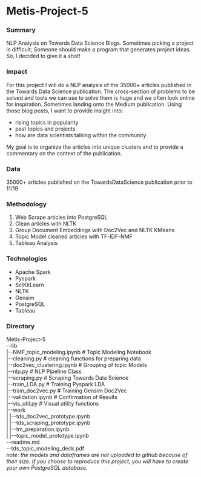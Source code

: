 # Metis-Project-5

### Summary
NLP Analysis on Towards Data Science Blogs.
Sometimes picking a project is difficult;
Someone should make a program that generates project ideas. 
So, I decided to give it a shot!
### Impact
For this project I will do a NLP analysis of the 35000+ articles published in the Towards Data Science publication.  The cross-section of problems to be solved and tools we can use to solve them is huge and we often look online for inspiration.  Sometimes landing onto the Medium publication.  Using those blog posts, I want to provide insight into:
* rising topics in popularity
* past topics and projects
* how are data scientists talking within the community

My goal is to organize the articles into unique clusters and to provide a commentary on the context of the publication. 

### Data
35000+ articles published on the TowardsDataScience publication prior to 11/19

### Methodology
1. Web Scrape articles into PostgreSQL
2. Clean articles with NLTK
3. Group Document Embeddings with Doc2Vec and NLTK KMeans
4. Topic Model cleaned articles with TF-IDF-NMF
5. Tableau Analysis

### Technologies
* Apache Spark
* Pyspark
* SciKitLearn
* NLTK
* Gensim
* PostgreSQL
* Tableau

### Directory
Metis-Project-5  
--lib  
  |--NMF_topic_modeling.ipynb # Topic Modeling Notebook  
  |--cleaning.py # cleaning functions for preparing data  
  |--doc2vec_clustering.ipynb # Grouping of topic Models  
  |--nlp.py # NLP Pipeline Class  
  |--scraping.py # Scraping Towards Data Science  
  |--train_LDA.py # Training Pyspark LDA  
  |--train_doc2vec.py # Training Gensim Doc2Vec  
  |--validation.ipynb # Confirmation of Results  
  |--vis_util.py # Visual utility functions  
  |--work  
  |   |--tds_doc2vec_prototype.ipynb  
  |   |--tds_scraping_prototype.ipynb  
  |   |--tm_preparation.ipynb  
  |   |--topic_model_prototype.ipynb  
--readme.md  
--tds_topic_modeling_deck.pdf  
*note: the models and dataframes are not uploaded to github because of their size.  If you choose to reproduce this project, you will have to create your own PostgreSQL database.*

